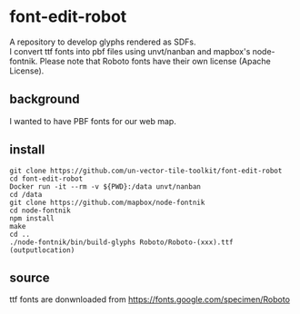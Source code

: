 # font-edit-robot
A repository to develop glyphs rendered as SDFs.  
I convert ttf fonts into pbf files using unvt/nanban and mapbox's node-fontnik.
Please note that Roboto fonts have their own license (Apache License).  

## background
I wanted to have PBF fonts for our web map. 

## install
```console
git clone https://github.com/un-vector-tile-toolkit/font-edit-robot
cd font-edit-robot
Docker run -it --rm -v ${PWD}:/data unvt/nanban
cd /data
git clone https://github.com/mapbox/node-fontnik
cd node-fontnik
npm install
make
cd ..
./node-fontnik/bin/build-glyphs Roboto/Roboto-(xxx).ttf (outputlocation)

```


## source
ttf fonts are donwnloaded from https://fonts.google.com/specimen/Roboto
